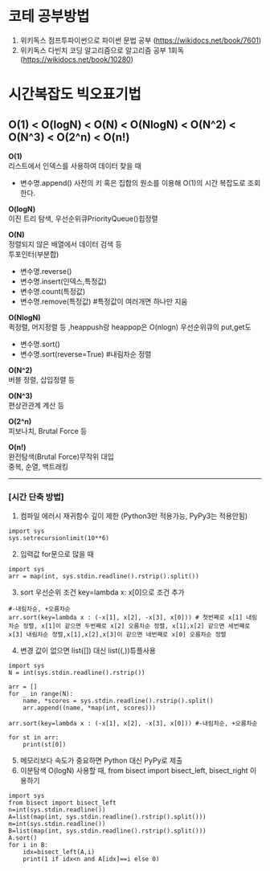 # 코테 공부방법   
1. 위키독스 점프투파이썬으로 파이썬 문법 공부 (https://wikidocs.net/book/7601)
2. 위키독스 다빈치 코딩 알고리즘으로 알고리즘 공부 1회독  (https://wikidocs.net/book/10280)
<!--3. 다빈치코딩알고리즘 2회독
4. 이코테 책 -->
<!-- 
3. 이코테 파이썬 책 공부 +  Do it! 알고리즘 코딩테스트(Python) 책공부
4. 백준 알고리즘 분류 제출순으로 풀기 (https://www.acmicpc.net/problem/tags)
-->    
# 시간복잡도 빅오표기법
## O(1) < O(logN) < O(N) < O(NlogN) < O(N^2) < O(N^3) < O(2^n) < O(n!)
**O(1)**     
리스트에서 인덱스를 사용하여 데이터 찾을 때    
- 변수명.append()
사전의 키 혹은 집합의 원소를 이용해 O(1)의 시간 복잡도로 조회한다.
          
**O(logN)**     
이진 트리 탐색, 우선순위큐PriorityQueue()힙정렬     
         
**O(N)**     
정렬되지 않은 배열에서 데이터 검색 등     
투포인터(부분합)     
- 변수명.reverse()
- 변수명.insert(인덱스,특정값)
- 변수명.count(특정값)
- 변수명.remove(특정값) #특정값이 여러개면 하나만 지움
        
**O(NlogN)**     
퀵정렬, 머지정렬 등 ,heappush랑 heappop은 O(nlogn) 우선순위큐의 put,get도     
- 변수명.sort()
- 변수명.sort(reverse=True) #내림차순 정렬
       
**O(N^2)**   
버블 정렬, 삽입정렬 등   
       
**O(N^3)**   
편상관관계 계산 등   
        
**O(2^n)**   
피보나치, Brutal Force 등   
         
**O(n!)**   
완전탐색(Brutal Force)무작위 대입     
중복, 순열, 백트래킹
   
---
### [시간 단축 방법]
1) 컴파일 에러시 재귀함수 깊이 제한 (Python3만 적용가능, PyPy3는 적용안됨)
```
import sys 
sys.setrecursionlimit(10**6)
```
2) 입력값 for문으로 많을 때
```
import sys
arr = map(int, sys.stdin.readline().rstrip().split())
```
3) sort 우선순위 조건 key=lambda x: x[0]으로 조건 추가
```
#-내림차순, +오름차순
arr.sort(key=lambda x : (-x[1], x[2], -x[3], x[0])) # 첫번째로 x[1] 내림차순 정렬, x[1]이 같으면 두번째로 x[2] 오름차순 정렬, x[1],x[2] 같으면 세번째로 x[3] 내림차순 정렬,x[1],x[2],x[3]이 같으면 네번째로 x[0] 오름차순 정렬 
```
4) 변경 값이 없으면 list([]) 대신 list((,))튜플사용
```
import sys
N = int(sys.stdin.readline().rstrip())

arr = []
for _ in range(N):
    name, *scores = sys.stdin.readline().rstrip().split()
    arr.append((name, *map(int, scores)))

arr.sort(key=lambda x : (-x[1], x[2], -x[3], x[0])) #-내림차순, +오름차순

for st in arr:
    print(st[0])
```
5) 메모리보다 속도가 중요하면 Python 대신 PyPy로 제출 
6) 이분탐색 O(logN) 사용할 때, from bisect import bisect_left, bisect_right 이용하기
```
import sys
from bisect import bisect_left
n=int(sys.stdin.readline()) 
A=list(map(int, sys.stdin.readline().rstrip().split()))
m=int(sys.stdin.readline()) 
B=list(map(int, sys.stdin.readline().rstrip().split()))
A.sort()
for i in B:
    idx=bisect_left(A,i)
    print(1 if idx<n and A[idx]==i else 0)
```
